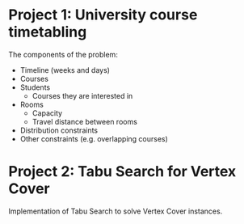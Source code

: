 # Project 1: University course timetabling

The components of the problem:
- Timeline (weeks and days)
- Courses 
- Students
	- Courses they are interested in
- Rooms
	- Capacity
	- Travel distance between rooms
- Distribution constraints
- Other constraints (e.g. overlapping courses)

# Project 2: Tabu Search for Vertex Cover

Implementation of Tabu Search to solve Vertex Cover instances.

